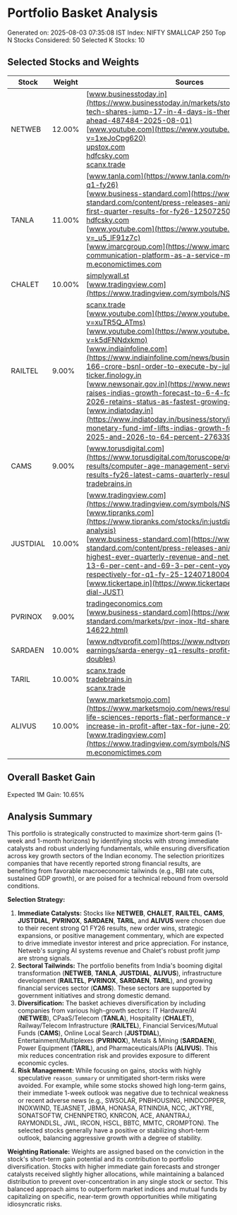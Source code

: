 # Portfolio Basket Analysis
Generated on: 2025-08-03 07:35:08 IST
Index: NIFTY SMALLCAP 250
Top N Stocks Considered: 50
Selected K Stocks: 10

## Selected Stocks and Weights

| Stock | Weight | Sources |
|-------|--------|---------|
| NETWEB | 12.00% | [www.businesstoday.in](https://www.businesstoday.in/markets/stocks/story/netweb-tech-shares-jump-17-in-4-days-is-there-more-upside-ahead-487484-2025-08-01)<br>[www.youtube.com](https://www.youtube.com/watch?v=1xeJoCpg620)<br>[upstox.com](https://upstox.com/news/market-news/earnings/netweb-technologies-shares-soar-13-as-q1-net-profit-rises-100-board-sets-record-date-for-final-dividend/article-179063/)<br>[hdfcsky.com](https://hdfcsky.com/news/netweb-technologies-rallies-11-74-percent-to-rs-2269-90-on-robust-q1fy26)<br>[scanx.trade](https://scanx.trade/stock-market-news/earnings/netweb-technologies-reports-strong-q1-fy26-growth-driven-by-ai-projects/15534095) |
| TANLA | 11.00% | [www.tanla.com](https://www.tanla.com/newsroom/results-q1-fy26)<br>[www.business-standard.com](https://www.business-standard.com/content/press-releases-ani/tanla-announces-first-quarter-results-for-fy26-125072500575_1.html)<br>[hdfcsky.com](https://hdfcsky.com/news/tanla-platforms-q1fy26-results-revenue-increased-but-profitability-down)<br>[www.youtube.com](https://www.youtube.com/watch?v=_u5_lF91z7c)<br>[www.imarcgroup.com](https://www.imarcgroup.com/india-communication-platform-as-a-service-market)<br>[m.economictimes.com](https://m.economictimes.com/tech/technology/indias-business-messaging-market-set-to-hit-billion-dollar-revenue-mark-in-2025/articleshow/117003615.cms) |
| CHALET | 10.00% | [simplywall.st](https://simplywall.st/stocks/in/consumer-services/nse-chalet/chalet-hotels-shares/news/chalet-hotels-first-quarter-2026-earnings-eps-930-vs-279-in)<br>[www.tradingview.com](https://www.tradingview.com/symbols/NSE-CHALET/) |
| RAILTEL | 9.00% | [scanx.trade](https://scanx.trade/stock-market-news/earnings/railtel-reports-33-revenue-surge-in-q1-secures-inr-166-crore-order-from-bsnl/15606432)<br>[www.youtube.com](https://www.youtube.com/watch?v=xuTR5Q_ATms)<br>[www.youtube.com](https://www.youtube.com/watch?v=k5dFNNdxkmo)<br>[www.indiainfoline.com](https://www.indiainfoline.com/news/business/railtel-bags-166-crore-bsnl-order-to-execute-by-july-2028)<br>[ticker.finology.in](https://ticker.finology.in/company/RAILTEL)<br>[www.newsonair.gov.in](https://www.newsonair.gov.in/imf-raises-indias-growth-forecast-to-6-4-for-2025-and-2026-retains-status-as-fastest-growing-major-economy/)<br>[www.indiatoday.in](https://www.indiatoday.in/business/story/international-monetary-fund-imf-lifts-indias-growth-forecast-for-2025-and-2026-to-64-percent-2763396-2025-07-30) |
| CAMS | 9.00% | [www.torusdigital.com](https://www.torusdigital.com/toruscope/quarterly-results/computer-age-management-services-ltd-q1-results-fy26-latest-cams-quarterly-results-insights/)<br>[tradebrains.in](https://tradebrains.in/monopoly-stock-falls-5-after-announcing-its-q1-fy26-results/) |
| JUSTDIAL | 10.00% | [www.tradingview.com](https://www.tradingview.com/symbols/NSE-JUSTDIAL/)<br>[www.tipranks.com](https://www.tipranks.com/stocks/in:justdial/technical-analysis)<br>[www.business-standard.com](https://www.business-standard.com/content/press-releases-ani/justdial-reports-highest-ever-quarterly-revenue-and-net-profit-marking-13-6-per-cent-and-69-3-per-cent-yoy-growth-respectively-for-q1-fy-25-124071800472_1.html)<br>[www.tickertape.in](https://www.tickertape.in/stocks/just-dial-JUST) |
| PVRINOX | 9.00% | [tradingeconomics.com](https://tradingeconomics.com/india/full-year-gdp-growth)<br>[www.business-standard.com](https://www.business-standard.com/markets/pvr-inox-ltd-share-price-14622.html) |
| SARDAEN | 10.00% | [www.ndtvprofit.com](https://www.ndtvprofit.com/quarterly-earnings/sarda-energy-q1-results-profit-more-than-doubles) |
| TARIL | 10.00% | [scanx.trade](https://scanx.trade/stock-market-news/earnings/transformers-rectifiers-sets-sights-on-1-billion-revenue-reports-strong-q1-performance/15583509)<br>[tradebrains.in](https://tradebrains.in/transformer-stock-jumps-5-after-reporting-224-yoy-increase-in-net-profit-in-q1/)<br>[scanx.trade](https://scanx.trade/stock-market-news/earnings/transformers-rectifiers-india-reports-strong-q1-fy26-results-on-track-for-1-billion-revenue-goal/15584281) |
| ALIVUS | 10.00% | [www.marketsmojo.com](https://www.marketsmojo.com/news/result-analysis/alivus-life-sciences-reports-flat-performance-with-2578-increase-in-profit-after-tax-for-june-2025-3333147)<br>[www.tradingview.com](https://www.tradingview.com/symbols/NSE-ALIVUS/)<br>[m.economictimes.com](https://m.economictimes.com/news/economy/policy/rbi-may-announce-25-bps-rate-cut-in-august-to-boost-credit-growth-ahead-of-diwali-sbi-report/articleshow/123056753.cms) |

## Overall Basket Gain

Expected 1M Gain: 10.65%

## Analysis Summary

This portfolio is strategically constructed to maximize short-term gains (1-week and 1-month horizons) by identifying stocks with strong immediate catalysts and robust underlying fundamentals, while ensuring diversification across key growth sectors of the Indian economy. The selection prioritizes companies that have recently reported strong financial results, are benefiting from favorable macroeconomic tailwinds (e.g., RBI rate cuts, sustained GDP growth), or are poised for a technical rebound from oversold conditions.

**Selection Strategy:**

1.  **Immediate Catalysts:** Stocks like **NETWEB**, **CHALET**, **RAILTEL**, **CAMS**, **JUSTDIAL**, **PVRINOX**, **SARDAEN**, **TARIL**, and **ALIVUS** were chosen due to their recent strong Q1 FY26 results, new order wins, strategic expansions, or positive management commentary, which are expected to drive immediate investor interest and price appreciation. For instance, Netweb's surging AI systems revenue and Chalet's robust profit jump are strong signals.
2.  **Sectoral Tailwinds:** The portfolio benefits from India's booming digital transformation (**NETWEB**, **TANLA**, **JUSTDIAL**, **ALIVUS**), infrastructure development (**RAILTEL**, **PVRINOX**, **SARDAEN**, **TARIL**), and growing financial services sector (**CAMS**). These sectors are supported by government initiatives and strong domestic demand.
3.  **Diversification:** The basket achieves diversification by including companies from various high-growth sectors: IT Hardware/AI (**NETWEB**), CPaaS/Telecom (**TANLA**), Hospitality (**CHALET**), Railway/Telecom Infrastructure (**RAILTEL**), Financial Services/Mutual Funds (**CAMS**), Online Local Search (**JUSTDIAL**), Entertainment/Multiplexes (**PVRINOX**), Metals & Mining (**SARDAEN**), Power Equipment (**TARIL**), and Pharmaceuticals/APIs (**ALIVUS**). This mix reduces concentration risk and provides exposure to different economic cycles.
4.  **Risk Management:** While focusing on gains, stocks with highly speculative `reason_summary` or unmitigated short-term risks were avoided. For example, while some stocks showed high long-term gains, their immediate 1-week outlook was negative due to technical weakness or recent adverse news (e.g., SWSOLAR, PNBHOUSING, HINDCOPPER, INOXWIND, TEJASNET, JBMA, HONASA, RTNINDIA, NCC, JKTYRE, SONATSOFTW, CHENNPETRO, KNRCON, ACE, ANANTRAJ, RAYMONDLSL, JWL, IRCON, HSCL, BBTC, MMTC, CROMPTON). The selected stocks generally have a positive or stabilizing short-term outlook, balancing aggressive growth with a degree of stability.

**Weighting Rationale:** Weights are assigned based on the conviction in the stock's short-term gain potential and its contribution to portfolio diversification. Stocks with higher immediate gain forecasts and stronger catalysts received slightly higher allocations, while maintaining a balanced distribution to prevent over-concentration in any single stock or sector. This balanced approach aims to outperform market indices and mutual funds by capitalizing on specific, near-term growth opportunities while mitigating idiosyncratic risks.
